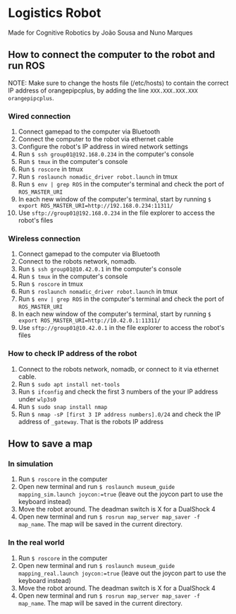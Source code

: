 # Logistics Robot
Made for Cognitive Robotics by João Sousa and Nuno Marques

## How to connect the computer to the robot and run ROS
NOTE: Make sure to change the hosts file (/etc/hosts) to contain the correct IP address of orangepipcplus, by adding the line `XXX.XXX.XXX.XXX orangepipcplus`.
### Wired connection
1. Connect gamepad to the computer via Bluetooth
2. Connect the computer to the robot via ethernet cable
3. Configure the robot's IP address in wired network settings
4. Run `$ ssh group01@192.168.0.234` in the computer's console
5. Run `$ tmux` in the computer's console
6. Run `$ roscore` in tmux
7. Run `$ roslaunch nomadic_driver robot.launch` in tmux
8. Run `$ env | grep ROS` in the computer's terminal and check the port of `ROS_MASTER_URI`
9. In each new window of the computer's terminal, start by running `$ export ROS_MASTER_URI=http://192.168.0.234:11311/`
10. Use `sftp://group01@192.168.0.234` in the file explorer to access the robot's files

### Wireless connection
1. Connect gamepad to the computer via Bluetooth
2. Connect to the robots network, nomadb.
3. Run `$ ssh group01@10.42.0.1` in the computer's console
4. Run `$ tmux` in the computer's console
5. Run `$ roscore` in tmux
6. Run `$ roslaunch nomadic_driver robot.launch` in tmux
7. Run `$ env | grep ROS` in the computer's terminal and check the port of `ROS_MASTER_URI`
8. In each new window of the computer's terminal, start by running `$ export ROS_MASTER_URI=http://10.42.0.1:11311/`
9.  Use `sftp://group01@10.42.0.1` in the file explorer to access the robot's files

### How to check IP address of the robot
1. Connect to the robots network, nomadb, or connect to it via ethernet cable.
2. Run `$ sudo apt install net-tools`
3. Run `$ ifconfig` and check the first 3 numbers of the your IP address under `wlp3s0`
4. Run `$ sudo snap install nmap`
5. Run `$ nmap -sP [first 3 IP address numbers].0/24` and check the IP address of `_gateway`. That is the robots IP address

## How to save a map
### In simulation
1. Run `$ roscore` in the computer
2. Open new terminal and run `$ roslaunch museum_guide mapping_sim.launch joycon:=true` (leave out the joycon part to use the keyboard instead)
3. Move the robot around. The deadman switch is X for a DualShock 4
4. Open new terminal and run `$ rosrun map_server map_saver -f map_name`. The map will be saved in the current directory.

### In the real world
1. Run `$ roscore` in the computer
2. Open new terminal and run `$ roslaunch museum_guide mapping_real.launch joycon:=true` (leave out the joycon part to use the keyboard instead)
3. Move the robot around. The deadman switch is X for a DualShock 4
4. Open new terminal and run `$ rosrun map_server map_saver -f map_name`. The map will be saved in the current directory.
